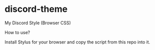 # discord-theme
My Discord Style (Browser CSS)

How to use?

Install Stylus for your browser and copy the script from this repo into it.
